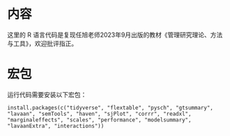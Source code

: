# 内容

这里的 R 语言代码是复现任旭老师2023年9月出版的教材《管理研究理论、方法与工具》，欢迎批评指正。

# 宏包

运行代码需要安装以下宏包：

`install.packages(c("tidyverse", "flextable", "pysch", "gtsummary", "lavaan", "semTools", "haven", "sjPlot", "corrr", "readxl", "marginaleffects", "scales", "performance", "modelsummary", "lavaanExtra", "interactions"))`
